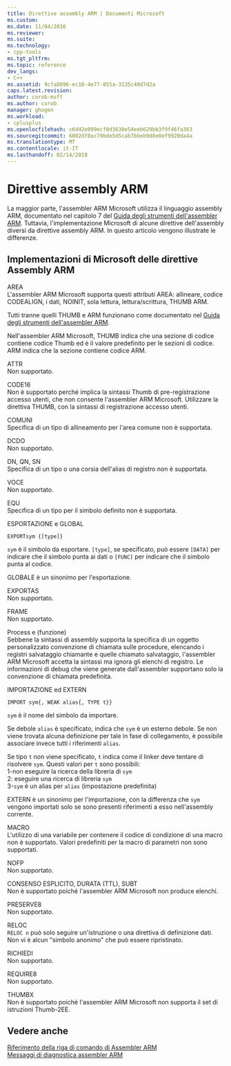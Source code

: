 ```yaml
---
title: Direttive assembly ARM | Documenti Microsoft
ms.custom: 
ms.date: 11/04/2016
ms.reviewer: 
ms.suite: 
ms.technology:
- cpp-tools
ms.tgt_pltfrm: 
ms.topic: reference
dev_langs:
- C++
ms.assetid: 9cfa8896-ec10-4e77-855a-3135c40d7d2a
caps.latest.revision: 
author: corob-msft
ms.author: corob
manager: ghogen
ms.workload:
- cplusplus
ms.openlocfilehash: c6d42e099ecf8d3630e54eeb629bb3f9f46fa363
ms.sourcegitcommit: 6002df0ac79bde5d5cab7bbeb9d8e0ef9920da4a
ms.translationtype: MT
ms.contentlocale: it-IT
ms.lasthandoff: 02/14/2018
---
```

# <a name="arm-assembler-directives"></a>Direttive assembly ARM
La maggior parte, l'assembler ARM Microsoft utilizza il linguaggio assembly ARM, documentato nel capitolo 7 del [Guida degli strumenti dell'assembler ARM](http://go.microsoft.com/fwlink/p/?linkid=246102). Tuttavia, l'implementazione Microsoft di alcune direttive dell'assembly diversi da direttive assembly ARM. In questo articolo vengono illustrate le differenze.  
  
## <a name="microsoft-implementations-of-arm-assembly-directives"></a>Implementazioni di Microsoft delle direttive Assembly ARM  
 AREA  
 L'assembler ARM Microsoft supporta questi attributi AREA: allineare, codice CODEALIGN, i dati, NOINIT, sola lettura, lettura/scrittura, THUMB ARM.  
  
 Tutti tranne quelli THUMB e ARM funzionano come documentato nel [Guida degli strumenti dell'assembler ARM](http://go.microsoft.com/fwlink/p/?linkid=246102).  
  
 Nell'assembler ARM Microsoft, THUMB indica che una sezione di codice contiene codice Thumb ed è il valore predefinito per le sezioni di codice.  ARM indica che la sezione contiene codice ARM.  
  
 ATTR  
 Non supportato.  
  
 CODE16  
 Non è supportato perché implica la sintassi Thumb di pre-registrazione accesso utenti, che non consente l'assembler ARM Microsoft.  Utilizzare la direttiva THUMB, con la sintassi di registrazione accesso utenti.  
  
 COMUNI  
 Specifica di un tipo di allineamento per l'area comune non è supportata.  
  
 DCDO  
 Non supportato.  
  
 DN, QN, SN  
 Specifica di un tipo o una corsia dell'alias di registro non è supportata.  
  
 VOCE  
 Non supportato.  
  
 EQU  
 Specifica di un tipo per il simbolo definito non è supportata.  
  
 ESPORTAZIONE e GLOBAL  
 ```  
EXPORTsym {[type]}  
```  
  
 `sym` è il simbolo da esportare.  `[type]`, se specificato, può essere `[DATA]` per indicare che il simbolo punta ai dati o `[FUNC]` per indicare che il simbolo punta al codice.  
  
 GLOBALE è un sinonimo per l'esportazione.  
  
 EXPORTAS  
 Non supportato.  
  
 FRAME  
 Non supportato.  
  
 Process e (funzione)  
 Sebbene la sintassi di assembly supporta la specifica di un oggetto personalizzato convenzione di chiamata sulle procedure, elencando i registri salvataggio chiamante e quelle chiamato salvataggio, l'assembler ARM Microsoft accetta la sintassi ma ignora gli elenchi di registro.  Le informazioni di debug che viene generate dall'assembler supportano solo la convenzione di chiamata predefinita.  
  
 IMPORTAZIONE ed EXTERN  
 ```  
IMPORT sym{, WEAK alias{, TYPE t}}  
```  
  
 `sym` è il nome del simbolo da importare.  
  
 Se debole `alias` è specificato, indica che `sym` è un esterno debole. Se non viene trovata alcuna definizione per tale in fase di collegamento, è possibile associare invece tutti i riferimenti `alias`.  
  
 Se tipo `t` non viene specificato, `t` indica come il linker deve tentare di risolvere `sym`.  Questi valori per `t` sono possibili:   
1-non eseguire la ricerca della libreria di `sym`  
2: eseguire una ricerca di libreria `sym`  
3-`sym` è un alias per `alias` (impostazione predefinita)  
  
 EXTERN è un sinonimo per l'importazione, con la differenza che `sym` vengono importati solo se sono presenti riferimenti a esso nell'assembly corrente.  
  
 MACRO  
 L'utilizzo di una variabile per contenere il codice di condizione di una macro non è supportato. Valori predefiniti per la macro di parametri non sono supportati.  
  
 NOFP  
 Non supportato.  
  
 CONSENSO ESPLICITO, DURATA (TTL), SUBT  
 Non è supportato poiché l'assembler ARM Microsoft non produce elenchi.  
  
 PRESERVE8  
 Non supportato.  
  
 RELOC  
 `RELOC n` può solo seguire un'istruzione o una direttiva di definizione dati. Non vi è alcun "simbolo anonimo" che può essere ripristinato.  
  
 RICHIEDI  
 Non supportato.  
  
 REQUIRE8  
 Non supportato.  
  
 THUMBX  
 Non è supportato poiché l'assembler ARM Microsoft non supporta il set di istruzioni Thumb-2EE.  
  
## <a name="see-also"></a>Vedere anche  
 [Riferimento della riga di comando di Assembler ARM](../../assembler/arm/arm-assembler-command-line-reference.md)   
 [Messaggi di diagnostica assembler ARM](../../assembler/arm/arm-assembler-diagnostic-messages.md)